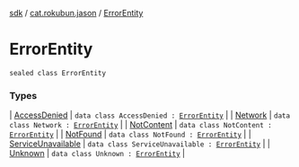 [sdk](../../index.md) / [cat.rokubun.jason](../index.md) / [ErrorEntity](./index.md)

# ErrorEntity

`sealed class ErrorEntity`

### Types

| [AccessDenied](-access-denied/index.md) | `data class AccessDenied : `[`ErrorEntity`](./index.md) |
| [Network](-network/index.md) | `data class Network : `[`ErrorEntity`](./index.md) |
| [NotContent](-not-content/index.md) | `data class NotContent : `[`ErrorEntity`](./index.md) |
| [NotFound](-not-found/index.md) | `data class NotFound : `[`ErrorEntity`](./index.md) |
| [ServiceUnavailable](-service-unavailable/index.md) | `data class ServiceUnavailable : `[`ErrorEntity`](./index.md) |
| [Unknown](-unknown/index.md) | `data class Unknown : `[`ErrorEntity`](./index.md) |

